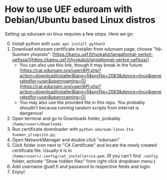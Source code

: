# How to use UEF eduroam with Debian/Ubuntu based Linux distros

Setting up eduroam on linux requires a few steps. Here we go:

0. Install python with `sudo apt install python3`
1. Download eduroam certificate installer from eduroam page, choose "Itä-Suomen yliopisto": [https://kamu.uef.fi/tyokalut/langattomat-verkot-uefissa/](https://kamu.uef.fi/tyokalut/langattomat-verkot-uefissa/)
	- You can also use this link, though it may break in the future: [https://cat.eduroam.org/user/API.php?action=downloadInstaller&lang=fi&profile=2063&device=linux&generatedfor=user&openroaming=0](https://cat.eduroam.org/user/API.php?action=downloadInstaller&lang=fi&profile=2063&device=linux&generatedfor=user&openroaming=0)
	- You may also use the provided file in this repo. You probably shoudn't because running random scripts from internet is dangerous!
2. Open terminal and go to Downloads folder, probably `/home/<user>/Downloads`. 
3. Run certificate downloader with `python eduroam-linux-Ita-Suomen_yliopisto.py`.
4. Open NetworkManager and double click "eduroam"
5. Click folder icon next to "CA Certificate" and locate the newly created certificate file. Usually it is in `/home/<user>/.config/cat_installer/ca.pem`. (If you can't find `.config` folder, activate "Show hidden files" from right click dropdown menu.)
6. Add username <user>@uef.fi and password to respective fields and login.
7. Enjoy!

